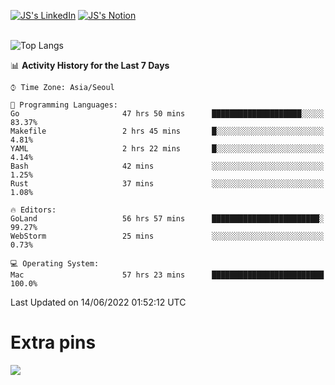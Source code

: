 
[![JS's LinkedIn](https://img.shields.io/badge/LinkedIn-blue?style=for-the-badge&logo=linkedin)](https://www.linkedin.com/in/jaeseung-lee-5a2a32139/) 
[![JS's Notion](https://img.shields.io/badge/Notion-black?style=for-the-badge&logo=notion)](https://bit.ly/ljswiki1) <br><br>
<!-- ![JS's GitHub stats](https://github-readme-stats-lemon-five.vercel.app/api?username=tkxkd0159&hide=contribs,prs,stars,issues&show_icons=true&theme=react&include_all_commits=true)   -->
![Top Langs](https://github-readme-stats-lemon-five.vercel.app/api/top-langs/?username=tkxkd0159&layout=compact&hide=jupyter%20notebook,scss,html,css&langs_count=10)  


<!--START_SECTION:waka-->
📊 **Activity History for the Last 7 Days** 

```text
⌚︎ Time Zone: Asia/Seoul

💬 Programming Languages: 
Go                       47 hrs 50 mins      ████████████████████░░░░░   83.37% 
Makefile                 2 hrs 45 mins       █░░░░░░░░░░░░░░░░░░░░░░░░   4.81% 
YAML                     2 hrs 22 mins       █░░░░░░░░░░░░░░░░░░░░░░░░   4.14% 
Bash                     42 mins             ░░░░░░░░░░░░░░░░░░░░░░░░░   1.25% 
Rust                     37 mins             ░░░░░░░░░░░░░░░░░░░░░░░░░   1.08%

🔥 Editors: 
GoLand                   56 hrs 57 mins      ████████████████████████░   99.27% 
WebStorm                 25 mins             ░░░░░░░░░░░░░░░░░░░░░░░░░   0.73%

💻 Operating System: 
Mac                      57 hrs 23 mins      █████████████████████████   100.0%

```


 Last Updated on 14/06/2022 01:52:12 UTC
<!--END_SECTION:waka-->

# Extra pins
<!-- <a href="https://github.com/tkxkd0159/go-chain">
  <img align="center" src="https://github-readme-stats-lemon-five.vercel.app/api/pin/?username=tkxkd0159&repo=go-chain&theme=react" />
</a> -->
<a href="https://github.com/tkxkd0159/dsalgo">
  <img align="center" src="https://github-readme-stats-lemon-five.vercel.app/api/pin/?username=tkxkd0159&repo=dsalgo&theme=react" />
</a>

<!---
- 🔭 I’m currently working on ...
- 🌱 I’m currently learning blockchain and distributed network
- 👯 I’m looking to collaborate on ...
- 🤔 I’m looking for help with ...
- 💬 Ask me about ...
- 📫 How to reach me: ...
- 😄 Pronouns: ...
- ⚡ Fun fact: ...
-->
